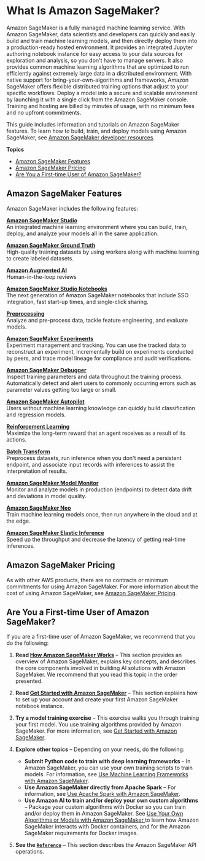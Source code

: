 # What Is Amazon SageMaker?<a name="whatis"></a>

Amazon SageMaker is a fully managed machine learning service\. With Amazon SageMaker, data scientists and developers can quickly and easily build and train machine learning models, and then directly deploy them into a production\-ready hosted environment\. It provides an integrated Jupyter authoring notebook instance for easy access to your data sources for exploration and analysis, so you don't have to manage servers\. It also provides common machine learning algorithms that are optimized to run efficiently against extremely large data in a distributed environment\. With native support for bring\-your\-own\-algorithms and frameworks, Amazon SageMaker offers flexible distributed training options that adjust to your specific workflows\. Deploy a model into a secure and scalable environment by launching it with a single click from the Amazon SageMaker console\. Training and hosting are billed by minutes of usage, with no minimum fees and no upfront commitments\.

This guide includes information and tutorials on Amazon SageMaker features\. To learn how to build, train, and deploy models using Amazon SageMaker, see [Amazon SageMaker developer resources](https://aws.amazon.com/sagemaker/developer-resources/)\. 

**Topics**
+ [Amazon SageMaker Features](#whatis-features)
+ [Amazon SageMaker Pricing](#whatis-pricing)
+ [Are You a First\-time User of Amazon SageMaker?](#first-time-user)

## Amazon SageMaker Features<a name="whatis-features"></a>

Amazon SageMaker includes the following features:

**[Amazon SageMaker Studio](https://docs.aws.amazon.com/sagemaker/latest/dg/gs-studio.html)**  
An integrated machine learning environment where you can build, train, deploy, and analyze your models all in the same application\.

**[Amazon SageMaker Ground Truth](https://docs.aws.amazon.com/sagemaker/latest/dg/sms.html)**  
High\-quality training datasets by using workers along with machine learning to create labeled datasets\.

**[Amazon Augmented AI](https://docs.aws.amazon.com/sagemaker/latest/dg/use-augmented-ai-a2i-human-review-loops.html)**  
Human\-in\-the\-loop reviews

**[Amazon SageMaker Studio Notebooks](https://docs.aws.amazon.com/sagemaker/latest/dg/notebooks.html)**  
The next generation of Amazon SageMaker notebooks that include SSO integration, fast start\-up times, and single\-click sharing\.

**[Preprocessing](https://docs.aws.amazon.com/sagemaker/latest/dg/processing-job.html)**  
Analyze and pre\-process data, tackle feature engineering, and evaluate models\.

**[Amazon SageMaker Experiments](https://docs.aws.amazon.com/sagemaker/latest/dg/experiments.html)**  
Experiment management and tracking\. You can use the tracked data to reconstruct an experiment, incrementally build on experiments conducted by peers, and trace model lineage for compliance and audit verifications\.

**[Amazon SageMaker Debugger](https://docs.aws.amazon.com/sagemaker/latest/dg/train-debugger.html)**  
Inspect training parameters and data throughout the training process\. Automatically detect and alert users to commonly occurring errors such as parameter values getting too large or small\.

**[Amazon SageMaker Autopilot](https://docs.aws.amazon.com/sagemaker/latest/dg/autopilot-automate-model-development.html)**  
Users without machine learning knowledge can quickly build classification and regression models\.

**[Reinforcement Learning](https://docs.aws.amazon.com/sagemaker/latest/dg/reinforcement-learning.html)**  
Maximize the long\-term reward that an agent receives as a result of its actions\.

**[Batch Transform](https://docs.aws.amazon.com/sagemaker/latest/dg/batch-transform.html)**  
Preprocess datasets, run inference when you don't need a persistent endpoint, and associate input records with inferences to assist the interpretation of results\.

**[Amazon SageMaker Model Monitor](https://docs.aws.amazon.com/sagemaker/latest/dg/model-monitor.html)**  
Monitor and analyze models in production \(endpoints\) to detect data drift and deviations in model quality\.

**[Amazon SageMaker Neo](https://docs.aws.amazon.com/sagemaker/latest/dg/neo.html)**  
Train machine learning models once, then run anywhere in the cloud and at the edge\.

**[Amazon SageMaker Elastic Inference](https://docs.aws.amazon.com/sagemaker/latest/dg/ei.html)**  
Speed up the throughput and decrease the latency of getting real\-time inferences\.

## Amazon SageMaker Pricing<a name="whatis-pricing"></a>

As with other AWS products, there are no contracts or minimum commitments for using Amazon SageMaker\. For more information about the cost of using Amazon SageMaker, see [Amazon SageMaker Pricing](https://aws.amazon.com/sagemaker/pricing/)\.

## Are You a First\-time User of Amazon SageMaker?<a name="first-time-user"></a>

If you are a first\-time user of Amazon SageMaker, we recommend that you do the following: 

1. **Read [How Amazon SageMaker Works](how-it-works.md)** – This section provides an overview of Amazon SageMaker, explains key concepts, and describes the core components involved in building AI solutions with Amazon SageMaker\. We recommend that you read this topic in the order presented\. 

1. **Read [Get Started with Amazon SageMaker](gs.md)** – This section explains how to set up your account and create your first Amazon SageMaker notebook instance\.

1. **Try a model training exercise** – This exercise walks you through training your first model\. You use training algorithms provided by Amazon SageMaker\. For more information, see [Get Started with Amazon SageMaker](gs.md)\. 

1. **Explore other topics** – Depending on your needs, do the following:
   + **Submit Python code to train with deep learning frameworks** – In Amazon SageMaker, you can use your own training scripts to train models\. For information, see [Use Machine Learning Frameworks with Amazon SageMaker](frameworks.md)\.
   + **Use Amazon SageMaker directly from Apache Spark** – For information, see [Use Apache Spark with Amazon SageMaker](apache-spark.md)\.
   + **Use Amazon AI to train and/or deploy your own custom algorithms** – Package your custom algorithms with Docker so you can train and/or deploy them in Amazon SageMaker\. See [Use Your Own Algorithms or Models with Amazon SageMaker ](your-algorithms.md) to learn how Amazon SageMaker interacts with Docker containers, and for the Amazon SageMaker requirements for Docker images\. 

1. **See the [ `Reference`](https://docs.aws.amazon.com/sagemaker/latest/APIReference/API_Reference.html)** – This section describes the Amazon SageMaker API operations\.